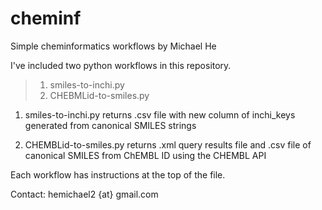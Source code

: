 # cheminf
Simple cheminformatics workflows
by Michael He

I've included two python workflows in this repository.

>1. smiles-to-inchi.py
>2. CHEBMLid-to-smiles.py

1. smiles-to-inchi.py returns .csv file with new column of inchi_keys generated from canonical SMILES strings

2. CHEMBLid-to-smiles.py returns .xml query results file and .csv file of canonical SMILES from ChEMBL ID using the CHEMBL API

Each workflow has instructions at the top of the file.

Contact: hemichael2 {at} gmail.com
